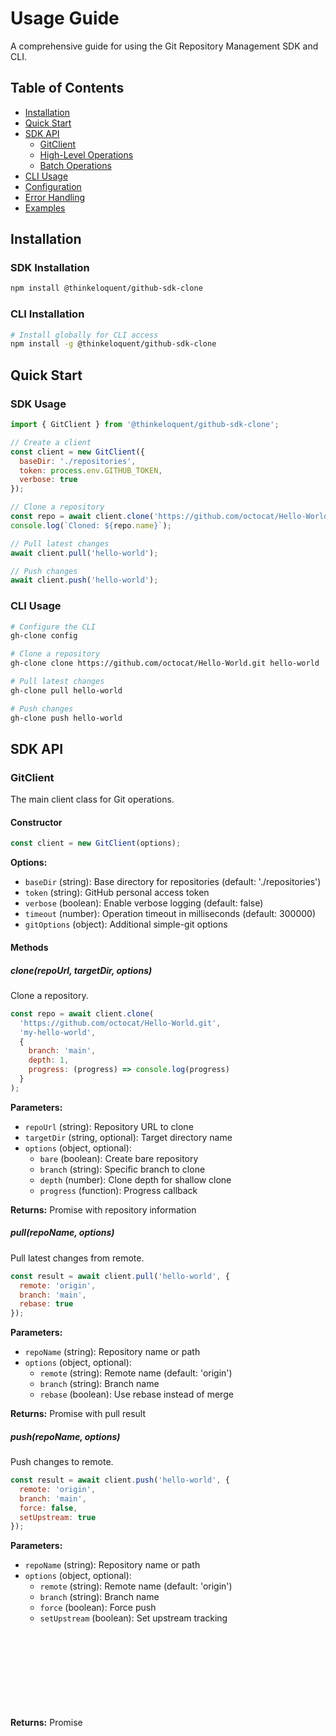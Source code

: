 # Usage Guide

A comprehensive guide for using the Git Repository Management SDK and CLI.

## Table of Contents

- [Installation](#installation)
- [Quick Start](#quick-start)
- [SDK API](#sdk-api)
  - [GitClient](#gitclient)
  - [High-Level Operations](#high-level-operations)
  - [Batch Operations](#batch-operations)
- [CLI Usage](#cli-usage)
- [Configuration](#configuration)
- [Error Handling](#error-handling)
- [Examples](#examples)

## Installation

### SDK Installation

```bash
npm install @thinkeloquent/github-sdk-clone
```

### CLI Installation

```bash
# Install globally for CLI access
npm install -g @thinkeloquent/github-sdk-clone
```

## Quick Start

### SDK Usage

```javascript
import { GitClient } from '@thinkeloquent/github-sdk-clone';

// Create a client
const client = new GitClient({
  baseDir: './repositories',
  token: process.env.GITHUB_TOKEN,
  verbose: true
});

// Clone a repository
const repo = await client.clone('https://github.com/octocat/Hello-World.git', 'hello-world');
console.log(`Cloned: ${repo.name}`);

// Pull latest changes
await client.pull('hello-world');

// Push changes
await client.push('hello-world');
```

### CLI Usage

```bash
# Configure the CLI
gh-clone config

# Clone a repository
gh-clone clone https://github.com/octocat/Hello-World.git hello-world

# Pull latest changes
gh-clone pull hello-world

# Push changes
gh-clone push hello-world
```

## SDK API

### GitClient

The main client class for Git operations.

#### Constructor

```javascript
const client = new GitClient(options);
```

**Options:**
- `baseDir` (string): Base directory for repositories (default: './repositories')
- `token` (string): GitHub personal access token
- `verbose` (boolean): Enable verbose logging (default: false)
- `timeout` (number): Operation timeout in milliseconds (default: 300000)
- `gitOptions` (object): Additional simple-git options

#### Methods

##### clone(repoUrl, targetDir, options)

Clone a repository.

```javascript
const repo = await client.clone(
  'https://github.com/octocat/Hello-World.git',
  'my-hello-world',
  {
    branch: 'main',
    depth: 1,
    progress: (progress) => console.log(progress)
  }
);
```

**Parameters:**
- `repoUrl` (string): Repository URL to clone
- `targetDir` (string, optional): Target directory name
- `options` (object, optional):
  - `bare` (boolean): Create bare repository
  - `branch` (string): Specific branch to clone
  - `depth` (number): Clone depth for shallow clone
  - `progress` (function): Progress callback

**Returns:** Promise<Object> with repository information

##### pull(repoName, options)

Pull latest changes from remote.

```javascript
const result = await client.pull('hello-world', {
  remote: 'origin',
  branch: 'main',
  rebase: true
});
```

**Parameters:**
- `repoName` (string): Repository name or path
- `options` (object, optional):
  - `remote` (string): Remote name (default: 'origin')
  - `branch` (string): Branch name
  - `rebase` (boolean): Use rebase instead of merge

**Returns:** Promise<Object> with pull result

##### push(repoName, options)

Push changes to remote.

```javascript
const result = await client.push('hello-world', {
  remote: 'origin',
  branch: 'main',
  force: false,
  setUpstream: true
});
```

**Parameters:**
- `repoName` (string): Repository name or path
- `options` (object, optional):
  - `remote` (string): Remote name (default: 'origin')
  - `branch` (string): Branch name
  - `force` (boolean): Force push
  - `setUpstream` (boolean): Set upstream tracking

**Returns:** Promise<Object> with push result

##### status(repoName)

Get repository status and information.

```javascript
const status = await client.status('hello-world');
console.log(`Current branch: ${status.branch}`);
console.log(`Status: ${status.status.current}`);
```

**Parameters:**
- `repoName` (string): Repository name or path

**Returns:** Promise<Object> with repository status

##### listRepositories()

List all managed repositories.

```javascript
const repositories = await client.listRepositories();
repositories.forEach(repo => {
  console.log(`${repo.name}: ${repo.branch}`);
});
```

**Returns:** Promise<Array> of repository information

##### init(repoName, options)

Initialize a new repository.

```javascript
const repo = await client.init('new-project', {
  bare: false
});
```

**Parameters:**
- `repoName` (string): Repository name
- `options` (object, optional):
  - `bare` (boolean): Create bare repository

**Returns:** Promise<Object> with repository information

### High-Level Operations

Import high-level operation functions:

```javascript
import { 
  cloneRepository, 
  pullRepository, 
  pushRepository,
  syncRepository,
  getRepositoryHealth,
  listRepositories,
  initRepository
} from '@thinkeloquent/github-sdk-clone';
```

#### cloneRepository(repoUrl, targetDir, options)

Clone with progress tracking and advanced options.

```javascript
const repo = await cloneRepository(
  'https://github.com/octocat/Hello-World.git',
  'hello-world',
  {
    client: { token: process.env.GITHUB_TOKEN },
    clone: { depth: 1, branch: 'main' },
    onProgress: (progress) => console.log(`Progress: ${progress}%`)
  }
);
```

#### syncRepository(repoName, options)

Sync repository (pull then optionally push).

```javascript
const result = await syncRepository('hello-world', {
  client: { token: process.env.GITHUB_TOKEN },
  autoPush: true,
  pull: { rebase: true },
  push: { setUpstream: true }
});
```

#### getRepositoryHealth(repoName, options)

Get repository health check with recommendations.

```javascript
const health = await getRepositoryHealth('hello-world');
console.log(`Repository health: ${health.healthy ? 'Good' : 'Issues found'}`);
health.recommendations.forEach(rec => console.log(`- ${rec}`));
```

### Batch Operations

#### batchClone(repoUrls, options)

Clone multiple repositories concurrently.

```javascript
import { batchClone } from '@thinkeloquent/github-sdk-clone';

const results = await batchClone([
  'https://github.com/octocat/Hello-World.git',
  'https://github.com/octocat/Spoon-Knife.git'
], {
  concurrency: 3,
  client: { token: process.env.GITHUB_TOKEN },
  onComplete: (repoUrl, result, error) => {
    if (error) {
      console.error(`Failed to clone ${repoUrl}: ${error.message}`);
    } else {
      console.log(`Successfully cloned ${result.name}`);
    }
  },
  onProgress: (repoUrl, progress) => {
    console.log(`${repoUrl}: ${progress}%`);
  }
});

console.log(`Successfully cloned ${results.successCount}/${results.total} repositories`);
```

#### batchSync(repoNames, options)

Sync multiple repositories concurrently.

```javascript
import { batchSync } from '@thinkeloquent/github-sdk-clone';

const results = await batchSync(['repo1', 'repo2', 'repo3'], {
  concurrency: 2,
  autoPush: false,
  client: { token: process.env.GITHUB_TOKEN },
  onComplete: (repoName, result, error) => {
    if (error) {
      console.error(`Failed to sync ${repoName}: ${error.message}`);
    } else {
      console.log(`Successfully synced ${result.name}`);
    }
  }
});
```

## CLI Usage

### Configuration

```bash
# Interactive configuration setup
gh-clone config

# Set specific configuration values
gh-clone config --token your_github_token
gh-clone config --base-dir ./my-repos
```

### Repository Operations

```bash
# Clone repository
gh-clone clone <repo-url> [directory]
gh-clone clone https://github.com/octocat/Hello-World.git hello-world

# Clone with options
gh-clone clone https://github.com/octocat/Hello-World.git hello-world \
  --branch main --depth 1 --verbose

# Pull latest changes
gh-clone pull <repo-name>
gh-clone pull hello-world --rebase

# Push changes
gh-clone push <repo-name>
gh-clone push hello-world --set-upstream

# Get repository status
gh-clone status <repo-name>
gh-clone status hello-world

# Initialize new repository
gh-clone init <repo-name>
gh-clone init my-new-project

# Sync repository (pull + optional push)
gh-clone sync <repo-name>
gh-clone sync hello-world --auto-push

# List all repositories
gh-clone list
gh-clone list --json
```

### Global Options

```bash
-t, --token <token>           # GitHub personal access token
-d, --base-dir <dir>          # Base directory for repositories
-v, --verbose                 # Enable verbose logging
-q, --quiet                   # Suppress output except errors
--json                        # Output results as JSON
--no-color                    # Disable colored output
```

### Command-Specific Options

#### Clone Options

```bash
--branch <branch>             # Specific branch to clone
--depth <number>              # Shallow clone depth
--bare                        # Create bare repository
```

#### Pull/Push Options

```bash
--remote <remote>             # Remote name (default: origin)
--branch <branch>             # Branch name
--rebase                      # Use rebase instead of merge (pull)
--force                       # Force push
--set-upstream                # Set upstream tracking (push)
```

#### Sync Options

```bash
--auto-push                   # Automatically push after pull
```

## Configuration

### Environment Variables

- `GITHUB_TOKEN`: GitHub personal access token
- `GH_CLONE_BASE_DIR`: Default base directory for repositories

### Configuration File

The CLI stores configuration in `~/.gh-clone/config.yml`:

```yaml
baseDir: ./repositories
token: your_github_token
verbose: false
timeout: 300000
git:
  maxConcurrentProcesses: 6
  timeout: 300000
ui:
  color: true
  progress: true
```

## Error Handling

The module provides comprehensive error types:

```javascript
import { 
  GitError, 
  AuthError, 
  ValidationError, 
  CloneError 
} from '@thinkeloquent/github-sdk-clone';

try {
  await client.clone('invalid-url');
} catch (error) {
  if (error instanceof ValidationError) {
    console.error('Validation failed:', error.validationDetails);
  } else if (error instanceof AuthError) {
    console.error('Authentication failed:', error.message);
  } else if (error instanceof GitError) {
    console.error('Git operation failed:', error.message);
    console.log('Context:', error.context);
  }
}
```

## Examples

### Basic Repository Management

```javascript
import { GitClient } from '@thinkeloquent/github-sdk-clone';

const client = new GitClient({
  baseDir: './my-projects',
  token: process.env.GITHUB_TOKEN
});

// Clone a project
await client.clone('https://github.com/facebook/react.git', 'react');

// Check status and sync if needed
const status = await client.status('react');
if (status.status.behind > 0) {
  await client.pull('react');
}

if (status.status.ahead > 0) {
  await client.push('react');
}
```

### Batch Operations with Progress Tracking

```javascript
import { batchClone } from '@thinkeloquent/github-sdk-clone';

const repositories = [
  'https://github.com/facebook/react.git',
  'https://github.com/vuejs/vue.git',
  'https://github.com/angular/angular.git'
];

const results = await batchClone(repositories, {
  concurrency: 2,
  client: { token: process.env.GITHUB_TOKEN },
  onProgress: (repoUrl, progress) => {
    console.log(`${repoUrl}: ${progress}%`);
  },
  onComplete: (repoUrl, result, error) => {
    if (error) {
      console.error(`❌ ${repoUrl}: ${error.message}`);
    } else {
      console.log(`✅ ${result.name}: Cloned successfully`);
    }
  }
});

console.log(`\nSummary: ${results.successCount}/${results.total} repositories cloned`);
```

### Advanced Configuration and Health Monitoring

```javascript
import { GitClient, getRepositoryHealth } from '@thinkeloquent/github-sdk-clone';

const client = new GitClient({
  baseDir: './repositories',
  token: process.env.GITHUB_TOKEN,
  verbose: true,
  timeout: 600000, // 10 minutes
  gitOptions: {
    maxConcurrentProcesses: 3,
    timeout: {
      block: 600000
    }
  }
});

// Clone with specific options
await client.clone(
  'https://github.com/torvalds/linux.git',
  'linux-kernel',
  {
    depth: 1,
    branch: 'master',
    progress: (data) => console.log('Clone progress:', data)
  }
);

// Monitor repository health
const health = await getRepositoryHealth('linux-kernel');
console.log(`Repository health: ${health.healthy ? '✅ Healthy' : '⚠️  Issues found'}`);

if (health.issues.length > 0) {
  console.log('\nIssues:');
  health.issues.forEach(issue => console.log(`- ${issue}`));
  
  console.log('\nRecommendations:');
  health.recommendations.forEach(rec => console.log(`- ${rec}`));
}
```

### TypeScript Usage

```typescript
import { GitClient, CloneOptions, RepositoryInfo } from '@thinkeloquent/github-sdk-clone';

const client = new GitClient({
  baseDir: './repos',
  token: process.env.GITHUB_TOKEN
});

const options: CloneOptions = {
  branch: 'main',
  depth: 1
};

const repo: RepositoryInfo = await client.clone(
  'https://github.com/octocat/Hello-World.git',
  'hello-world',
  options
);

console.log(`Repository cloned: ${repo.name} at ${repo.path}`);
```

## Requirements

- Node.js >= 18.0.0
- Git installed and accessible via command line
- GitHub personal access token (for private repositories)

## Troubleshooting

### Common Issues

1. **Authentication Failed**: Ensure your GitHub token has the necessary permissions
2. **Directory Already Exists**: Use a different target directory or remove the existing one
3. **Network Timeout**: Increase the timeout value in client options
4. **Git Not Found**: Ensure Git is installed and in your system PATH

### Debug Mode

Enable verbose logging to see detailed operation information:

```javascript
const client = new GitClient({
  verbose: true,
  // other options...
});
```

Or use the CLI verbose flag:

```bash
gh-clone clone https://github.com/octocat/Hello-World.git hello-world --verbose
```